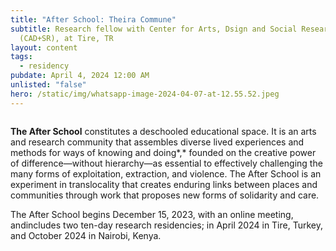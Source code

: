 ```yaml
---
title: "After School: Theira Commune"
subtitle: Research fellow with Center for Arts, Dsign and Social Research
  (CAD+SR), at Tire, TR
layout: content
tags:
  - residency
pubdate: April 4, 2024 12:00 AM
unlisted: "false"
hero: /static/img/whatsapp-image-2024-04-07-at-12.55.52.jpeg
---
```

![]()

**The After School** constitutes a deschooled educational space. It is an arts and research community that assembles diverse lived experiences and methods for ways of knowing and doing*,* founded on the creative power of difference—without hierarchy—as essential to effectively challenging the many forms of exploitation, extraction, and violence. The After School is an experiment in translocality that creates enduring links between places and communities through work that proposes new forms of solidarity and care.

The After School begins December 15, 2023, with an online meeting, andincludes two ten-day research residencies; in April 2024 in Tire, Turkey, and October 2024 in Nairobi, Kenya.